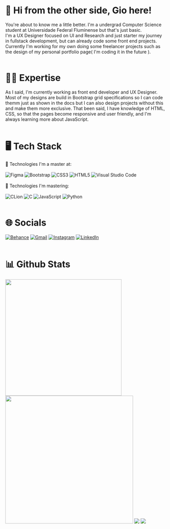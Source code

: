 # 🖖 Hi from the other side, Gio here!

You're about to know me a little better. I'm a undergrad Computer Science student at Universidade Federal Fluminense but that's just basic.<br>
I'm a UX Designer focused on UI and Research and just starter my journey in fullstack development, but can already code some front end projects.<br>
Currently I'm working for my own doing some freelancer projects such as the design of my personal portfolio page( I'm coding it in the future ).<br>
<br>
# 👩‍💻 Expertise 
As I said, I'm currently working as front end developer and UX Designer. Most of my designs are build in Bootstrap grid specifications so I can code themm just as shown in the docs but I can also design projects without this and make them more exclusive. That been said, I have knowledge of HTML, CSS, so that the pages become responsive and user friendly, and I'm always learning more about JavaScript. 
<br><br>
# 🖥 Tech Stack
📌 Technologies I'm a master at:
<br><br>
![Figma](https://img.shields.io/badge/figma-%23F24E1E.svg?style=for-the-badge&logo=figma&logoColor=white)
![Bootstrap](https://img.shields.io/badge/bootstrap-%238511FA.svg?style=for-the-badge&logo=bootstrap&logoColor=white)
![CSS3](https://img.shields.io/badge/css3-%231572B6.svg?style=for-the-badge&logo=css3&logoColor=white)
![HTML5](https://img.shields.io/badge/html5-%23E34F26.svg?style=for-the-badge&logo=html5&logoColor=white)
![Visual Studio Code](https://img.shields.io/badge/Visual%20Studio%20Code-0078d7.svg?style=for-the-badge&logo=visual-studio-code&logoColor=white)
<br><br>
📌 Technologies I'm mastering:
<br><br>
![CLion](https://img.shields.io/badge/CLion-black?style=for-the-badge&logo=clion&logoColor=white)
![C](https://img.shields.io/badge/c-%2300599C.svg?style=for-the-badge&logo=c&logoColor=white)
![JavaScript](https://img.shields.io/badge/javascript-%23323330.svg?style=for-the-badge&logo=javascript&logoColor=%23F7DF1E)
![Python](https://img.shields.io/badge/python-3670A0?style=for-the-badge&logo=python&logoColor=ffdd54)
<br><br>
# 🌐 Socials
[![Behance](https://img.shields.io/badge/Behance-1769ff?style=for-the-badge&logo=behance&logoColor=white)](https://www.behance.net/giovanabeltrame)
[![Gmail](https://img.shields.io/badge/Gmail-D14836?style=for-the-badge&logo=gmail&logoColor=white)](https://mail.google.com/mail/grbeltrame)
[![Instagram](https://img.shields.io/badge/Instagram-%23E4405F.svg?style=for-the-badge&logo=Instagram&logoColor=white)](https://www.instagram.com/giovanabeltrame_/)
[![LinkedIn](https://img.shields.io/badge/linkedin-%230077B5.svg?style=for-the-badge&logo=linkedin&logoColor=white)](https://www.linkedin.com/in/giovanabeltrame)
<br><br>
# 📊 Github Stats 

     

<img src="https://github-readme-stats-wheat-two-53.vercel.app/api?username=grbeltrame&theme=algolia&bg_color=00000000&rank_icon=github&hide_border=false&include_all_commits=true&count_private=true"  width="364px" />                    <img  src="https://github-readme-streak-stats.herokuapp.com/?user=grbeltrame&theme=transparent&hide_border=false&bg_color=00000000"  width="400px" />
<img src="https://github-readme-stats.vercel.app/api/top-langs/?username=grbeltrame&size_weight=0.5&count_weight=0.5&langs_count=10&layout=donut-vertical&theme=algolia&bg_color=00000000" />
<img   src="https://github-readme-stats.vercel.app/api/wakatime?username=grbeltrame&layout=compact&theme=algolia&bg_color=00000000"/>

      


 


<!---
grbeltrame/grbeltrame is a ✨ special ✨ repository because its `README.md` (this file) appears on your GitHub profile.
You can click the Preview link to take a look at your changes.
--->
